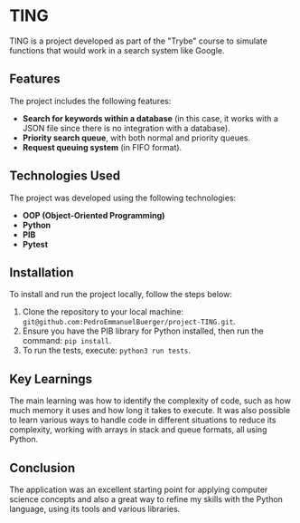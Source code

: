 # TING

TING is a project developed as part of the "Trybe" course to simulate functions that would work in a search system like Google.

## Features

The project includes the following features:

- **Search for keywords within a database** (in this case, it works with a JSON file since there is no integration with a database).
- **Priority search queue**, with both normal and priority queues.
- **Request queuing system** (in FIFO format).

## Technologies Used

The project was developed using the following technologies:

- **OOP (Object-Oriented Programming)**
- **Python**
- **PIB**
- **Pytest**

## Installation

To install and run the project locally, follow the steps below:

1. Clone the repository to your local machine: `git@github.com:PedroEmmanuelBuerger/project-TING.git`.
2. Ensure you have the PIB library for Python installed, then run the command: `pip install`.
3. To run the tests, execute: `python3 run tests`.

## Key Learnings

The main learning was how to identify the complexity of code, such as how much memory it uses and how long it takes to execute. It was also possible to learn various ways to handle code in different situations to reduce its complexity, working with arrays in stack and queue formats, all using Python.

## Conclusion

The application was an excellent starting point for applying computer science concepts and also a great way to refine my skills with the Python language, using its tools and various libraries.
